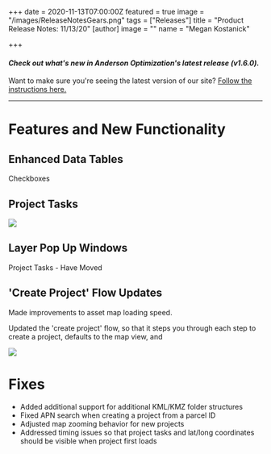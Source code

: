 +++
date = 2020-11-13T07:00:00Z
featured = true
image = "/images/ReleaseNotesGears.png"
tags = ["Releases"]
title = "Product Release Notes: 11/13/20"
[author]
image = ""
name = "Megan Kostanick"

+++
#### _Check out what's new in Anderson Optimization's latest release (v1.6.0)._

Want to make sure you're seeing the latest version of our site? [Follow the instructions here.](https://docs.andersonopt.com/Prospect/VersionReleaseNotes/latestversion/ "Get Latest Version")

***

# **Features and New Functionality**

## Enhanced Data Tables

Checkboxes

## Project Tasks

![](/images/project-tasks_seeactionsbutton.png)

## Layer Pop Up Windows

Project Tasks - Have Moved

## 'Create Project' Flow Updates

Made improvements to asset map loading speed. 

Updated the 'create project' flow, so that it steps you through each step to create a project, defaults to the map view, and 

![](/images/create_project_form_1.png)

# Fixes

* Added additional support for additional KML/KMZ folder structures
* Fixed APN search when creating a project from a parcel ID
* Adjusted map zooming behavior for new projects
* Addressed timing issues so that project tasks and lat/long coordinates should be visible when project first loads